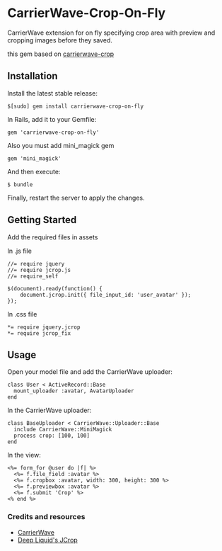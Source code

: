 # CarrierWave-Crop-On-Fly

CarrierWave extension for on fly specifying crop area with preview and cropping images before they saved.

this gem based on [carrierwave-crop](https://github.com/kirtithorat/carrierwave-crop)

## Installation

Install the latest stable release:

    $[sudo] gem install carrierwave-crop-on-fly

In Rails, add it to your Gemfile:

    gem 'carrierwave-crop-on-fly'
    
Also you must add mini_magick gem

    gem 'mini_magick'

And then execute:

    $ bundle

Finally, restart the server to apply the changes.

## Getting Started

Add the required files in assets

In .js file

    //= require jquery
    //= require jcrop.js
    //= require_self
    
    $(document).ready(function() {
        document.jcrop.init({ file_input_id: 'user_avatar' });
    });

In .css file

    *= require jquery.jcrop
    *= require jcrop_fix

## Usage

Open your model file and add the CarrierWave uploader:

    class User < ActiveRecord::Base
      mount_uploader :avatar, AvatarUploader
    end

In the CarrierWave uploader:

    class BaseUploader < CarrierWave::Uploader::Base
      include CarrierWave::MiniMagick
      process crop: [100, 100]
    end

In the view:

    <%= form_for @user do |f| %>
      <%= f.file_field :avatar %>
      <%= f.cropbox :avatar, width: 300, height: 300 %>
      <%= f.previewbox :avatar %>
      <%= f.submit 'Crop' %>
    <% end %>

### Credits and resources
* [CarrierWave](https://github.com/carrierwaveuploader/carrierwave)
* [Deep Liquid's JCrop](http://deepliquid.com/content/Jcrop.html)
